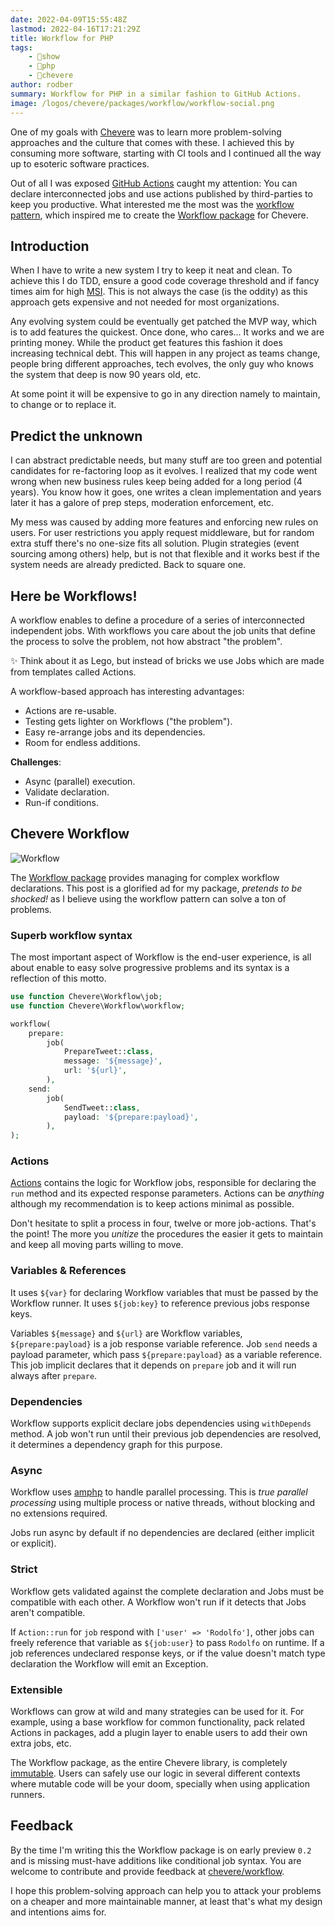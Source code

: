 ```yaml
---
date: 2022-04-09T15:55:48Z
lastmod: 2022-04-16T17:21:29Z
title: Workflow for PHP
tags:
    - 🤯show
    - 🐘php
    - 🥑chevere
author: rodber
summary: Workflow for PHP in a similar fashion to GitHub Actions.
image: /logos/chevere/packages/workflow/workflow-social.png
---
```


One of my goals with [Chevere](https://chevere.org) was to learn more problem-solving approaches and the culture that comes with these. I achieved this by consuming more software, starting with CI tools and I continued all the way up to esoteric software practices.

Out of all I was exposed [GitHub Actions](https://github.com/features/actions) caught my attention: You can declare interconnected jobs and use actions published by third-parties to keep you productive. What interested me the most was the [workflow pattern](https://en.wikipedia.org/wiki/Workflow_pattern), which inspired me to create the [Workflow package](https://chevere.org/packages/workflow) for Chevere.

## Introduction

When I have to write a new system I try to keep it neat and clean. To achieve this I do TDD, ensure a good code coverage threshold and if fancy times aim for high [MSI](https://en.wikipedia.org/wiki/Mutation_testing). This is not always the case (is the oddity) as this approach gets expensive and not needed for most organizations.

Any evolving system could be eventually get patched the MVP way, which is to add features the quickest. Once done, who cares... It works and we are printing money. While the product get features this fashion it does increasing technical debt. This will happen in any project as teams change, people bring different approaches, tech evolves, the only guy who knows the system that deep is now 90 years old, etc.

At some point it will be expensive to go in any direction namely to maintain, to change or to replace it.

## Predict the unknown

I can abstract predictable needs, but many stuff are too green and potential candidates for re-factoring loop as it evolves. I realized that my code went wrong when new business rules keep being added for a long period (4 years). You know how it goes, one writes a clean implementation and years later it has a galore of prep steps, moderation enforcement, etc.

My mess was caused by adding more features and enforcing new rules on users. For user restrictions you apply request middleware, but for random extra stuff there's no one-size fits all solution. Plugin strategies (event sourcing among others) help, but is not that flexible and it works best if the system needs are already predicted. Back to square one.

## Here be Workflows!

A workflow enables to define a procedure of a series of interconnected independent jobs. With workflows you care about the job units that define the process to solve the problem, not how abstract "the problem".

✨ Think about it as Lego, but instead of bricks we use Jobs which are made from templates called Actions.

A workflow-based approach has interesting advantages:

* Actions are re-usable.
* Testing gets lighter on Workflows ("the problem").
* Easy re-arrange jobs and its dependencies.
* Room for endless additions.

**Challenges**:

* Async (parallel) execution.
* Validate declaration.
* Run-if conditions.

## Chevere Workflow

![Workflow](/logos/chevere/packages/workflow/workflow-social-alt.svg)

The [Workflow package](https://chevere.org/packages/workflow) provides managing for complex workflow declarations.  This post is a glorified ad for my package, _pretends to be shocked!_ as I believe using the workflow pattern can solve a ton of problems.

### Superb workflow syntax

The most important aspect of Workflow is the end-user experience, is all about enable to easy solve progressive problems and its syntax is a reflection of this motto.

```php
use function Chevere\Workflow\job;
use function Chevere\Workflow\workflow;

workflow(
    prepare:
        job(
            PrepareTweet::class,
            message: '${message}',
            url: '${url}',
        ),
    send:
        job(
            SendTweet::class,
            payload: '${prepare:payload}',
        ),
);
```

### Actions

[Actions](https://chevere.org/library/action) contains the logic for Workflow jobs, responsible for declaring the `run` method and its expected response parameters. Actions can be _anything_ although my recommendation is to keep actions minimal as possible.

Don't hesitate to split a process in four, twelve or more job-actions. That's the point! The more you _unitize_ the procedures the easier it gets to maintain and keep all moving parts willing to move.

### Variables & References

It uses `${var}` for declaring Workflow variables that must be passed by the Workflow runner. It uses `${job:key}` to reference previous jobs response keys.

Variables `${message}` and `${url}` are Workflow variables, `${prepare:payload}` is a job response variable reference. Job `send` needs a payload parameter, which pass `${prepare:payload}` as a variable reference. This job implicit declares that it depends on `prepare` job and it will run always after `prepare`.

### Dependencies

Workflow supports explicit declare jobs dependencies using `withDepends` method. A job won't run until their previous job dependencies are resolved, it determines a dependency graph for this purpose.

### Async

Workflow uses [amphp](https://amphp.org/) to handle parallel processing. This is _true parallel processing_ using multiple process or native threads, without blocking and no extensions required.

Jobs run async by default if no dependencies are declared (either implicit or explicit).

### Strict

Workflow gets validated against the complete declaration and Jobs must be compatible with each other. A Workflow won't run if it detects that Jobs aren't compatible.

If `Action::run` for `job` respond with `['user' => 'Rodolfo']`, other jobs can freely reference that variable as `${job:user}` to pass `Rodolfo` on runtime. If a job references undeclared response keys, or if the value doesn't match type declaration the Workflow will emit an Exception.

### Extensible

Workflows can grow at wild and many strategies can be used for it. For example, using a base workflow for common functionality, pack related Actions in packages, add a plugin layer to enable users to add their own extra jobs, etc.

The Workflow package, as the entire Chevere library, is completely [immutable](https://chevere.org/developer/standard/immutability.html). Users can safely use our logic in several different contexts where mutable code will be your doom, specially when using application runners.

## Feedback

By the time I'm writing this the Workflow package is on early preview `0.2` and is missing must-have additions like conditional job syntax. You are welcome to contribute and provide feedback at [chevere/workflow](https://github.com/chevere/workflow).

I hope this problem-solving approach can help you to attack your problems on a cheaper and more maintainable manner, at least that's what my design and intentions aims for.
